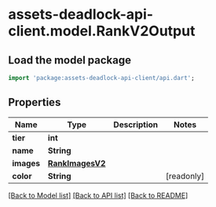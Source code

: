 # assets-deadlock-api-client.model.RankV2Output

## Load the model package
```dart
import 'package:assets-deadlock-api-client/api.dart';
```

## Properties
Name | Type | Description | Notes
------------ | ------------- | ------------- | -------------
**tier** | **int** |  | 
**name** | **String** |  | 
**images** | [**RankImagesV2**](RankImagesV2.md) |  | 
**color** | **String** |  | [readonly] 

[[Back to Model list]](../README.md#documentation-for-models) [[Back to API list]](../README.md#documentation-for-api-endpoints) [[Back to README]](../README.md)


